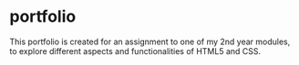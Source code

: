 # portfolio

This portfolio is created for an assignment to one of my 2nd year modules, to explore different aspects and functionalities of HTML5 and CSS.
